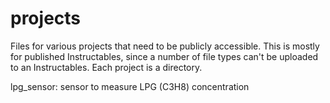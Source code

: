 # projects

Files for various projects that need to be publicly accessible. This is mostly for published Instructables, since a number of file types can't be uploaded to an Instructables. Each project is a directory.

lpg_sensor: sensor to measure LPG (C3H8) concentration

